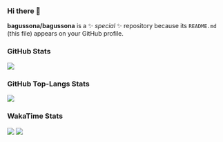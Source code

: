 ### Hi there 👋

**bagussona/bagussona** is a ✨ _special_ ✨ repository because its `README.md` (this file) appears on your GitHub profile.

<!-- Here are some ideas to get you started:

- 🔭 I’m currently working on ...
- 🌱 I’m currently learning ...
- 👯 I’m looking to collaborate on ...
- 🤔 I’m looking for help with ...
- 💬 Ask me about ...
- 📫 How to reach me: ...
- 😄 Pronouns: ...
- ⚡ Fun fact: ...
-->



### GitHub Stats

<img align="center" src="https://github-readme-stats.vercel.app/api?username=bagussona&theme=tokyonight"/>

### GitHub Top-Langs Stats

<img align="center" src="https://github-readme-stats.vercel.app/api/top-langs?username=bagussona&theme=tokyonight"/>

### WakaTime Stats

  <img align="center" src="https://github-readme-stats.vercel.app/api/wakatime?username=bagussona"/>

  <img align="center" src="https://github-readme-stats.vercel.app/api/pin/?username=anuraghazra&repo=convoychat"/>